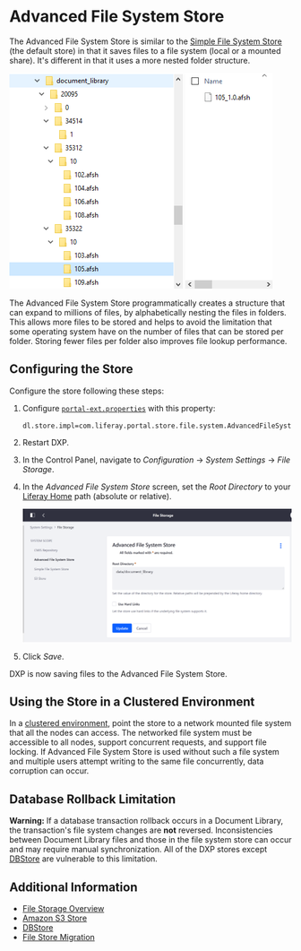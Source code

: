 # Advanced File System Store

The Advanced File System Store is similar to the [Simple File System Store](./simple-file-system-store.md) (the default store) in that it saves files to a file system (local or a mounted share). It's different in that it uses a more nested folder structure.

![Advanced File System Store folder struture](./advanced-file-system-store/images/01.png)

The Advanced File System Store programmatically creates a structure that can expand to millions of files, by alphabetically nesting the files in folders. This allows more files to be stored and helps to avoid the limitation that some operating system have on the number of files that can be stored per folder. Storing fewer files per folder also improves file lookup performance.

## Configuring the Store

Configure the store following these steps:

1. Configure [`portal-ext.properties`](../../../installation-and-upgrades/reference/portal-properties.md) with this property:

    ```properties
    dl.store.impl=com.liferay.portal.store.file.system.AdvancedFileSystemStore
    ```

1. Restart DXP.

1. In the Control Panel, navigate to _Configuration_ &rarr; _System Settings_ &rarr; _File Storage_.

1. In the _Advanced File System Store_ screen, set the _Root Directory_ to your [Liferay Home](../../../installation-and-upgrades/reference/liferay-home.md) path (absolute or relative).

    ![Advanced File System Store screen](./advanced-file-system-store/images/02.png)

1. Click _Save_.

DXP is now saving files to the Advanced File System Store.

## Using the Store in a Clustered Environment

In a [clustered environment](../../../installation-and-upgrades/setting-up-liferay-dxp/configuring-clustering-for-high-availability/01-introduction-to-clustering-liferay-dxp.md), point the store to a network mounted file system that all the nodes can access. The networked file system must be accessible to all nodes, support concurrent requests, and support file locking. If Advanced File System Store is used without such a file system and multiple users attempt writing to the same file concurrently, data corruption can occur.

## Database Rollback Limitation

**Warning:** If a database transaction rollback occurs in a Document Library, the transaction's file system changes are **not** reversed. Inconsistencies between Document Library files and those in the file system store can occur and may require manual synchronization. All of the DXP stores except [DBStore](./dbstore.md) are vulnerable to this limitation.

## Additional Information

* [File Storage Overview](./file-storage.md)
* [Amazon S3 Store](./amazon-s3-store.md)
* [DBStore](./dbstore.md)
* [File Store Migration](./file-store-migration.md)